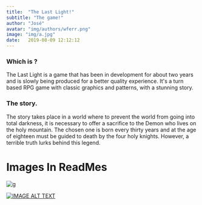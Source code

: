 ```yaml
---
title:  "The Last Light!"
subtitle: "The game!"
author: "José"
avatar: "img/authors/wferr.png"
image: "img/a.jpg"
date:   2019-08-09 12:12:12
---
```


### Which is ?
  
  The Last Light is a game that has been in development for about two years and is slowly being produced for a better quality experience.
It's a turn based RPG game with classic graphics and patterns, with a stunning story.

### The story.

The story takes place in a world where to prevent the world from going into total darkness, it is necessary to offer a sacrifice to the Demon who lives on the holy mountain.
The chosen one is born every thirty years and at the age of eighteen must be guided to death by the four holy knights.
However, a terrible truth lurks behind this legend.

# Images In ReadMes
![g](https://user-images.githubusercontent.com/53841150/62815412-011ae280-baef-11e9-86d0-2ddd3654582c.png)

[![IMAGE ALT TEXT]()](https://www.youtube.com/watch?v=wzYGMRjll5I&t=23s")
